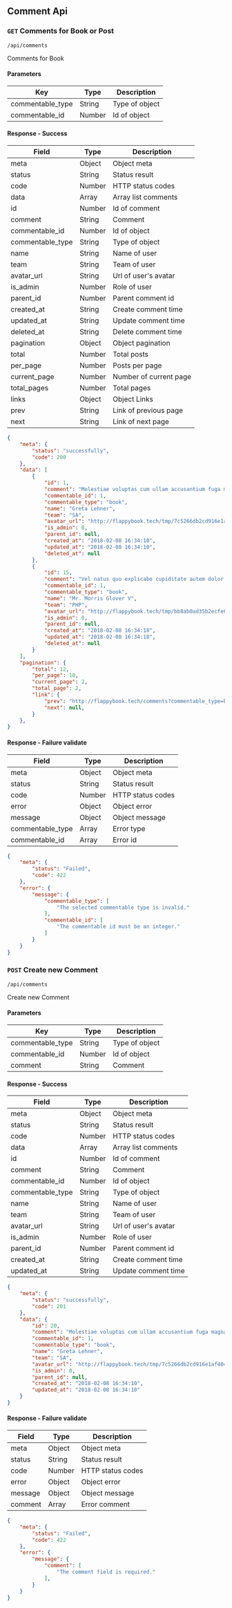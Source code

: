 ## Comment Api
### `GET` Comments for Book or Post
```
/api/comments
```
Comments for Book

#### Parameters
| Key | Type | Description |
|---|---|---|
| commentable_type | String | Type of object |
| commentable_id | Number | Id of object |

#### Response - Success
| Field | Type | Description |
|-------|------|-------------|
| meta | Object | Object meta |
| status | String | Status result |
| code | Number | HTTP status codes |
| data | Array | Array list comments |
| id | Number | Id of comment |
| comment | String | Comment |
| commentable_id | Number | Id of object |
| commentable_type | String | Type of object |
| name | String | Name of user |
| team | String | Team of user |
| avatar_url | String | Url of user's avatar |
| is_admin | Number | Role of user |
| parent_id | Number | Parent comment id |
| created_at | String | Create comment time |
| updated_at | String | Update comment time |
| deleted_at | String | Delete comment time |
| pagination | Object | Object pagination |
| total | Number | Total posts |
| per_page | Number | Posts per page |
| current_page | Number | Number of current page |
| total_pages | Number | Total pages |
| links | Object | Object Links |
| prev | String | Link of previous page |
| next | String | Link of next page |


```json
{
    "meta": {
        "status": "successfully",
        "code": 200
    },
    "data": [
        {
            "id": 1,
            "comment": "Molestiae voluptas cum ullam accusantium fuga magnam.",
            "commentable_id": 1,
            "commentable_type": "book",
            "name": "Greta Lehner",
            "team": "SA",
            "avatar_url": "http://flappybook.tech/tmp/7c5266db2cd916e1af404a688980e4dd.jpg",
            "is_admin": 0,
            "parent_id": null,
            "created_at": "2018-02-08 16:34:10",
            "updated_at": "2018-02-08 16:34:10",
            "deleted_at": null
        },
        {
            "id": 15,
            "comment": "Vel natus quo explicabo cupiditate autem dolor et aliquid.",
            "commentable_id": 1,
            "commentable_type": "book",
            "name": "Mr. Morris Glover V",
            "team": "PHP",
            "avatar_url": "http://flappybook.tech/tmp/bb8ab0ad35b2ecfe6e23d5ed0aadbd39.jpg",
            "is_admin": 0,
            "parent_id": null,
            "created_at": "2018-02-08 16:34:18",
            "updated_at": "2018-02-08 16:34:18",
            "deleted_at": null
        }
    ],
    "pagination": {
        "total": 12,
        "per_page": 10,
        "current_page": 2,
        "total_page": 2,
        "link": {
            "prev": "http://flappybook.tech/comments?commentable_type=book&commentable_id=1&page=1",
            "next": null,
        }
    },
}
```
#### Response - Failure validate
| Field | Type | Description |
|-------|------|-------------|
| meta | Object | Object meta |
| status | String | Status result |
| code | Number | HTTP status codes |
| error | Object | Object error |
| message | Object | Object message |
| commentable_type | Array | Error type |
| commentable_id | Array | Error id |

```json
{
    "meta": {
        "status": "Failed",
        "code": 422
    },
    "error": {
        "message": {
            "commentable_type": [
                "The selected commentable type is invalid."
            ],
            "commentable_id": [
                "The commentable id must be an integer."
            ]
        }
    }
}
```

### `POST` Create new Comment
```
/api/comments
```
Create new Comment

#### Parameters
| Key | Type | Description |
|---|---|---|
| commentable_type | String | Type of object |
| commentable_id | Number | Id of object |
| comment | String | Comment |

#### Response - Success
| Field | Type | Description |
|-------|------|-------------|
| meta | Object | Object meta |
| status | String | Status result |
| code | Number | HTTP status codes |
| data | Array | Array list comments |
| id | Number | Id of comment |
| comment | String | Comment |
| commentable_id | Number | Id of object |
| commentable_type | String | Type of object |
| name | String | Name of user |
| team | String | Team of user |
| avatar_url | String | Url of user's avatar |
| is_admin | Number | Role of user |
| parent_id | Number | Parent comment id |
| created_at | String | Create comment time |
| updated_at | String | Update comment time |

```json
{
    "meta": {
        "status": "successfully",
        "code": 201
    },
    "data": {
        "id": 20,
        "comment": "Molestiae voluptas cum ullam accusantium fuga magnam.",
        "commentable_id": 1,
        "commentable_type": "book",
        "name": "Greta Lehner",
        "team": "SA",
        "avatar_url": "http://flappybook.tech/tmp/7c5266db2cd916e1af404a688980e4dd.jpg",
        "is_admin": 0,
        "parent_id": null,
        "created_at": "2018-02-08 16:34:10",
        "updated_at": "2018-02-08 16:34:10"
    }
}
```
#### Response - Failure validate
| Field | Type | Description |
|-------|------|-------------|
| meta | Object | Object meta |
| status | String | Status result |
| code | Number | HTTP status codes |
| error | Object | Object error |
| message | Object | Object message |
| comment | Array | Error comment |

```json
{
    "meta": {
        "status": "Failed",
        "code": 422
    },
    "error": {
        "message": {
            "comment": [
                "The comment field is required."
            ],
        }
    }
}
```
